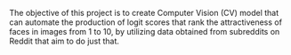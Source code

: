The objective of this project is to create Computer Vision (CV) model that can automate the production of logit scores that rank the attractiveness of faces in images from 1 to 10, by utilizing data obtained from subreddits on Reddit that aim to do just that. 
